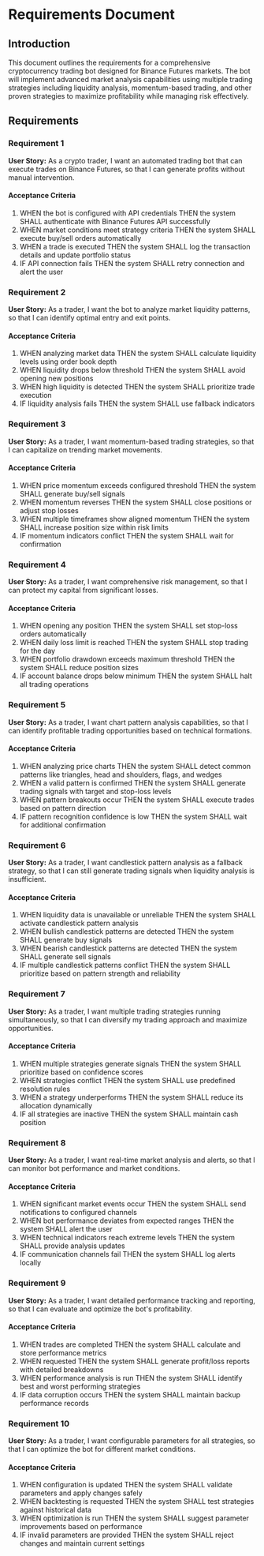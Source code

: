 # Requirements Document

## Introduction

This document outlines the requirements for a comprehensive cryptocurrency trading bot designed for Binance Futures markets. The bot will implement advanced market analysis capabilities using multiple trading strategies including liquidity analysis, momentum-based trading, and other proven strategies to maximize profitability while managing risk effectively.

## Requirements

### Requirement 1

**User Story:** As a crypto trader, I want an automated trading bot that can execute trades on Binance Futures, so that I can generate profits without manual intervention.

#### Acceptance Criteria

1. WHEN the bot is configured with API credentials THEN the system SHALL authenticate with Binance Futures API successfully
2. WHEN market conditions meet strategy criteria THEN the system SHALL execute buy/sell orders automatically
3. WHEN a trade is executed THEN the system SHALL log the transaction details and update portfolio status
4. IF API connection fails THEN the system SHALL retry connection and alert the user

### Requirement 2

**User Story:** As a trader, I want the bot to analyze market liquidity patterns, so that I can identify optimal entry and exit points.

#### Acceptance Criteria

1. WHEN analyzing market data THEN the system SHALL calculate liquidity levels using order book depth
2. WHEN liquidity drops below threshold THEN the system SHALL avoid opening new positions
3. WHEN high liquidity is detected THEN the system SHALL prioritize trade execution
4. IF liquidity analysis fails THEN the system SHALL use fallback indicators

### Requirement 3

**User Story:** As a trader, I want momentum-based trading strategies, so that I can capitalize on trending market movements.

#### Acceptance Criteria

1. WHEN price momentum exceeds configured threshold THEN the system SHALL generate buy/sell signals
2. WHEN momentum reverses THEN the system SHALL close positions or adjust stop losses
3. WHEN multiple timeframes show aligned momentum THEN the system SHALL increase position size within risk limits
4. IF momentum indicators conflict THEN the system SHALL wait for confirmation

### Requirement 4

**User Story:** As a trader, I want comprehensive risk management, so that I can protect my capital from significant losses.

#### Acceptance Criteria

1. WHEN opening any position THEN the system SHALL set stop-loss orders automatically
2. WHEN daily loss limit is reached THEN the system SHALL stop trading for the day
3. WHEN portfolio drawdown exceeds maximum threshold THEN the system SHALL reduce position sizes
4. IF account balance drops below minimum THEN the system SHALL halt all trading operations

### Requirement 5

**User Story:** As a trader, I want chart pattern analysis capabilities, so that I can identify profitable trading opportunities based on technical formations.

#### Acceptance Criteria

1. WHEN analyzing price charts THEN the system SHALL detect common patterns like triangles, head and shoulders, flags, and wedges
2. WHEN a valid pattern is confirmed THEN the system SHALL generate trading signals with target and stop-loss levels
3. WHEN pattern breakouts occur THEN the system SHALL execute trades based on pattern direction
4. IF pattern recognition confidence is low THEN the system SHALL wait for additional confirmation

### Requirement 6

**User Story:** As a trader, I want candlestick pattern analysis as a fallback strategy, so that I can still generate trading signals when liquidity analysis is insufficient.

#### Acceptance Criteria

1. WHEN liquidity data is unavailable or unreliable THEN the system SHALL activate candlestick pattern analysis
2. WHEN bullish candlestick patterns are detected THEN the system SHALL generate buy signals
3. WHEN bearish candlestick patterns are detected THEN the system SHALL generate sell signals
4. IF multiple candlestick patterns conflict THEN the system SHALL prioritize based on pattern strength and reliability

### Requirement 7

**User Story:** As a trader, I want multiple trading strategies running simultaneously, so that I can diversify my trading approach and maximize opportunities.

#### Acceptance Criteria

1. WHEN multiple strategies generate signals THEN the system SHALL prioritize based on confidence scores
2. WHEN strategies conflict THEN the system SHALL use predefined resolution rules
3. WHEN a strategy underperforms THEN the system SHALL reduce its allocation dynamically
4. IF all strategies are inactive THEN the system SHALL maintain cash position

### Requirement 8

**User Story:** As a trader, I want real-time market analysis and alerts, so that I can monitor bot performance and market conditions.

#### Acceptance Criteria

1. WHEN significant market events occur THEN the system SHALL send notifications to configured channels
2. WHEN bot performance deviates from expected ranges THEN the system SHALL alert the user
3. WHEN technical indicators reach extreme levels THEN the system SHALL provide analysis updates
4. IF communication channels fail THEN the system SHALL log alerts locally

### Requirement 9

**User Story:** As a trader, I want detailed performance tracking and reporting, so that I can evaluate and optimize the bot's profitability.

#### Acceptance Criteria

1. WHEN trades are completed THEN the system SHALL calculate and store performance metrics
2. WHEN requested THEN the system SHALL generate profit/loss reports with detailed breakdowns
3. WHEN performance analysis is run THEN the system SHALL identify best and worst performing strategies
4. IF data corruption occurs THEN the system SHALL maintain backup performance records

### Requirement 10

**User Story:** As a trader, I want configurable parameters for all strategies, so that I can optimize the bot for different market conditions.

#### Acceptance Criteria

1. WHEN configuration is updated THEN the system SHALL validate parameters and apply changes safely
2. WHEN backtesting is requested THEN the system SHALL test strategies against historical data
3. WHEN optimization is run THEN the system SHALL suggest parameter improvements based on performance
4. IF invalid parameters are provided THEN the system SHALL reject changes and maintain current settings